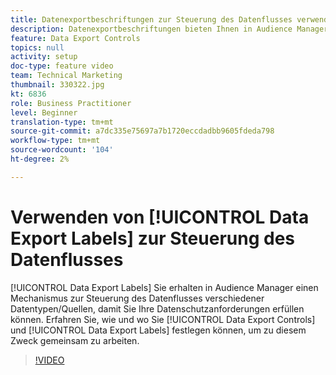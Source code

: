 ```yaml
---
title: Datenexportbeschriftungen zur Steuerung des Datenflusses verwenden
description: Datenexportbeschriftungen bieten Ihnen in Audience Manager einen Mechanismus zur Steuerung des Datenflusses verschiedener Datentypen/Quellen, sodass Sie Ihre Datenschutzanforderungen erfüllen können. Erfahren Sie, wie und wo Sie zu diesem Zweck Datenexportsteuerelemente und Datenexportbeschriftungen festlegen können.
feature: Data Export Controls
topics: null
activity: setup
doc-type: feature video
team: Technical Marketing
thumbnail: 330322.jpg
kt: 6836
role: Business Practitioner
level: Beginner
translation-type: tm+mt
source-git-commit: a7dc335e75697a7b1720eccdadbb9605fdeda798
workflow-type: tm+mt
source-wordcount: '104'
ht-degree: 2%

---
```



# Verwenden von [!UICONTROL Data Export Labels] zur Steuerung des Datenflusses

[!UICONTROL Data Export Labels] Sie erhalten in Audience Manager einen Mechanismus zur Steuerung des Datenflusses verschiedener Datentypen/Quellen, damit Sie Ihre Datenschutzanforderungen erfüllen können. Erfahren Sie, wie und wo Sie [!UICONTROL Data Export Controls] und [!UICONTROL Data Export Labels] festlegen können, um zu diesem Zweck gemeinsam zu arbeiten.

>[!VIDEO](https://video.tv.adobe.com/v/330322/?quality=12&learn=on)
